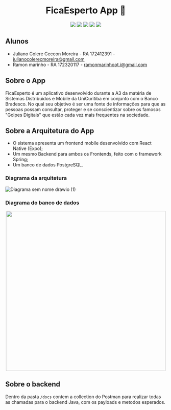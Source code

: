 <h1 align="center">FicaEsperto App 👀</h1>

<p align="center">
  <img src="https://img.shields.io/badge/java-%23ED8B00.svg?style=for-the-badge&logo=openjdk&logoColor=white" />
  <img src="https://img.shields.io/badge/spring-%236DB33F.svg?style=for-the-badge&logo=spring&logoColor=white" />
  <img src="https://img.shields.io/badge/React_Native-20232A?style=for-the-badge&logo=react&logoColor=61DAFB" />
  <img src="https://img.shields.io/badge/expo-1C1E24?style=for-the-badge&logo=expo&logoColor=#D04A37" />
  <img src="https://img.shields.io/badge/PostgreSQL-000?style=for-the-badge&logo=postgresql" />
</p>

## Alunos
- Juliano Colere Ceccon Moreira - RA 172412391 - julianocolerecmoreira@gmail.com 
- Ramon marinho - RA 172320117 - ramonmarinhoot.i@gmail.com 

## Sobre o App
FicaEsperto é um aplicativo desenvolvido durante a A3 da matéria de Sistemas Distribuídos e Mobile da UniCuritiba em conjunto com o Banco Bradesco. 
No qual seu objetivo é ser uma fonte de informações para que as pessoas possam consultar, proteger e se conscientizar sobre os famosos "Golpes Digitais" 
que estão cada vez mais frequentes na sociedade.

## Sobre a Arquitetura do App
- O sistema apresenta um frontend mobile desenvolvido com React Native (Expo);
- Um mesmo Backend para ambos os Frontends, feito com o framework Spring;
- Um banco de dados PostgreSQL.


### Diagrama da arquitetura
![Diagrama sem nome drawio (1)](https://github.com/user-attachments/assets/6f8e9761-5a20-4622-88df-bb69e59a55e6)

### Diagrama do banco de dados
<p align="center">
  <img src="https://github.com/user-attachments/assets/605624a4-cd82-4afe-b29a-fb16f5b2960b" height="500" />
</p>

## Sobre o backend
Dentro da pasta `/docs` contem a collection do Postman para realizar todas as chamadas para o backend Java, com os payloads e metodos esperados.
